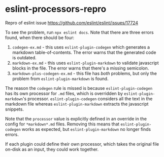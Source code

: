# eslint-processors-repro

Repro of eslint issue https://github.com/eslint/eslint/issues/17724

To see the problem, run `npx eslint docs`. Note that there are three errors found, when there should be four:

1. `codegen-ex.md` - this uses `eslint-plugin-codegen` which generates a markdown table-of-contents. The error warns that the generated code is outdated.
2. `markdown-ex.md` - this uses `eslint-plugin-markdown` to validate javascript blocks in the file. The error warns that there's a missing semicolon.
3. `markdown-plus-codegen-ex.md` - this file has _both_ problems, but only the problem from `eslint-plugin-markdown` is found.

The reason the `codegen` rule is missed is because `eslint-plugin-codegen` has its own processor for `.md` files, which is overridden by `eslint-plugin-markdown`'s processor. `eslint-plugin-codegen` considers all the text in the markdown file whereas `eslint-plugin-markdown` extracts the javascript snippets.

Note that the `processor` value is explicitly defined in an override in the config for `*markdown*.md` files. Removing this means that `eslint-plugin-codegen` works as expected, but `eslint-plugin-markdown` no longer finds errors.

If each plugin could define their own processor, which takes the original file on-disk as an input, they could work together.
